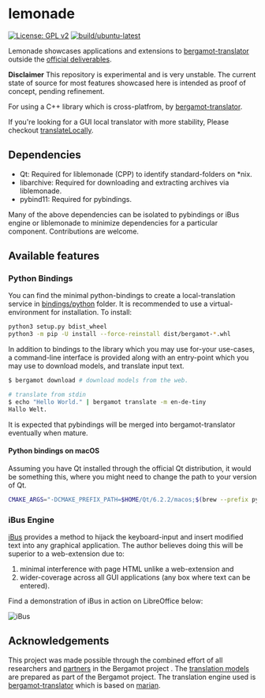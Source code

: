 # lemonade

[![License: GPL v2](https://img.shields.io/badge/License-GPL%20v2-blue.svg)](https://www.gnu.org/licenses/old-licenses/gpl-2.0.en.html) 
[![build/ubuntu-latest](https://github.com/jerinphilip/lemonade/actions/workflows/main.yml/badge.svg)](./.github/workflows/main.yml)


Lemonade showcases applications and extensions to
[bergamot-translator](https://github.com/browsermt/bergamot-translator) outside
the [official deliverables](https://browser.mt/deliverables). 

**Disclaimer** This repository is experimental and is very unstable. The
current state of source for most features showcased here is
intended as proof of concept, pending refinement.

For using a C++ library which is cross-platfrom, by
[bergamot-translator](https://github.com/browsermt/bergamot-translator).

If you're looking for a GUI local translator with more stability, Please
checkout [translateLocally](https://github.com/XapaJIaMnu/translateLocally).

## Dependencies

- Qt: Required for liblemonade (CPP) to identify standard-folders on \*nix.
- libarchive: Required for downloading and extracting archives via liblemonade.
- pybind11: Required for pybindings.

Many of the above dependencies can be isolated to pybindings or iBus engine or
liblemonade to minimize dependencies for a particular component. Contributions
are welcome.

## Available features

### Python Bindings

You can find the minimal python-bindings to create a local-translation service
in [bindings/python](./bindings/python) folder. 
It is recommended to use a virtual-environment for installation. To install:

```bash
python3 setup.py bdist_wheel
python3 -m pip -U install --force-reinstall dist/bergamot-*.whl
```

In addition to bindings to the library which you may use for-your use-cases, a
command-line interface is provided along with an entry-point which you may use
to download models, and translate input text.

```bash
$ bergamot download # download models from the web.

# translate from stdin
$ echo "Hello World." | bergamot translate -m en-de-tiny  
Hallo Welt.

```

It is expected that pybindings will be merged into bergamot-translator
eventually when mature.

#### Python bindings on macOS
Assuming you have Qt installed through the official Qt distribution, it would
be something this, where you might need to change the path to your version of
Qt.

```sh
CMAKE_ARGS="-DCMAKE_PREFIX_PATH=$HOME/Qt/6.2.2/macos;$(brew --prefix pybind11)" pip3 install path/to/lemonade
```

### iBus Engine

[iBus](https://en.wikipedia.org/wiki/Intelligent_Input_Bus) provides a method
to hijack the keyboard-input and insert modified text into any graphical
application. The author believes doing this will be superior to a web-extension
due to:

1. minimal interference with page HTML unlike a web-extension and
2. wider-coverage across all GUI applications (any box where text can be entered).

Find a demonstration of iBus in action on LibreOffice below:

![iBus](https://user-images.githubusercontent.com/727292/147791520-b3732b87-a142-4f95-b1a9-75e49e9488df.gif)

## Acknowledgements

This project was made possible through the combined effort of all researchers
and [partners](https://browser.mt/partners/) in the Bergamot project . The
[translation models](https://github.com/browsermt/students) are prepared as
part of the Bergamot project. The translation engine used is
[bergamot-translator](https://github.com/browsermt/bergamot-translator) which
is based on [marian](https://github.com/marian-nmt/marian-dev).


